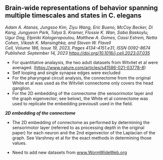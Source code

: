 ## Brain-wide representations of behavior spanning multiple timescales and states in C. elegans
_Adam A. Atanas, Jungsoo Kim, Ziyu Wang, Eric Bueno, McCoy Becker, Di Kang, Jungyeon Park, Talya S. Kramer, Flossie K. Wan, Saba Baskoylu, Ugur Dag, Elpiniki Kalogeropoulou, Matthew A. Gomes, Cassi Estrem, Netta Cohen, Vikash K. Mansinghka, and Steven W. Flavell_ <br> _Cell, Volume 186, Issue 19, 2023, Pages 4134-4151.e31, ISSN 0092-8674_ <br> _Published: September 14, 2023 https://doi.org/10.1016/j.cell.2023.07.035_

- For quantitative analaysis, the two adult datasets from Witvliet et al were averaged. (https://www.nature.com/articles/s41586-021-03778-8)
- Self looping and single synapse edges were excluded
- For the pharyngeal circuit analysis, the connectome from the original White et al was used as the Witvliet connectome only covers the head ganglion.
- For the 2D embedding of the connectome (the sensorimotor layer and the graph eigenvector; see below), the White et al connectome was used to replicate the embedding previouslt used in the field.

**_2D embedding of the connectome_**
- The 2D embedding of connectome as performed by determining the sensorimotor layer (referred to as processing depth in the original paper) for each neuron and the 2nd eigenvector of the Laplacian of the graph. See Varshney et al for the exact methods in determining those values.

- Need to add new datasets from www.WormWideWeb.org
